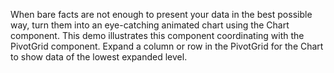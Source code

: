 When bare facts are not enough to&nbsp;present your data in&nbsp;the best possible way, turn them into an&nbsp;eye-catching animated chart using the Chart component. This demo illustrates this component coordinating with the PivotGrid component. Expand a&nbsp;column or&nbsp;row in&nbsp;the PivotGrid for the Chart to&nbsp;show data of&nbsp;the lowest expanded level.